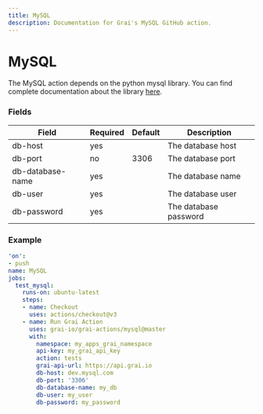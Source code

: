 ```yaml
---
title: MySQL
description: Documentation for Grai's MySQL GitHub action.
---
```


# MySQL 

The MySQL action depends on the python mysql library. 
You can find complete documentation about the library [here](https://dev.mysql.com/doc/connector-python).


### Fields



| Field | Required | Default | Description |
|-----|-----|-----|-----|
| db-host | yes |  | The database host |
| db-port | no | 3306 | The database port |
| db-database-name | yes |  | The database name |
| db-user | yes |  | The database user |
| db-password | yes |  | The database password |




### Example



```yaml copy
'on':
- push
name: MySQL
jobs:
  test_mysql:
    runs-on: ubuntu-latest
    steps:
    - name: Checkout
      uses: actions/checkout@v3
    - name: Run Grai Action
      uses: grai-io/grai-actions/mysql@master
      with:
        namespace: my_apps_grai_namespace
        api-key: my_grai_api_key
        action: tests
        grai-api-url: https://api.grai.io
        db-host: dev.mysql.com
        db-port: '3306'
        db-database-name: my_db
        db-user: my_user
        db-password: my_password

```



